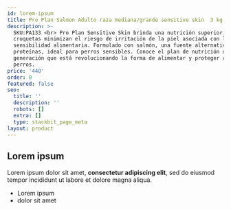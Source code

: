 ```yaml
---
id: lorem-ipsum
title: Pro Plan Salmon Adulto raza mediana/grande sensitive skin  3 kg
description: >-
  SKU:PA133 <br> Pro Plan Sensitive Skin brinda una nutrición superior, sus
  croquetas minimizan el riesgo de irritación de la piel asociada con la
  sensibilidad alimentaria. Formulado con salmón, una fuente alternativa de
  proteínas, ideal para perros sensibles. Conoce el plan de nutrición de última
  generación que está revolucionando la forma de alimentar y proteger a los
  perros.
price: '440'
order: 0
featured: false
seo:
  title: ''
  description: ''
  robots: []
  extra: []
  type: stackbit_page_meta
layout: product
---
```

## Lorem ipsum

Lorem ipsum dolor sit amet, **consectetur adipiscing elit**, sed do eiusmod tempor incididunt ut labore et dolore magna aliqua.

- Lorem ipsum
- dolor sit amet